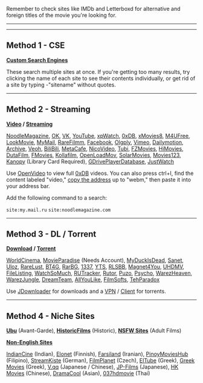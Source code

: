 Remember to check sites like IMDb and Letterboxd for alternative and foreign titles of the movie you're looking for. 

***
***

## Method 1 - CSE

**[Custom Search Engines](https://www.reddit.com/r/FREEMEDIAHECKYEAH/wiki/tools-misc#wiki_.25B7_search_tools)** 

These search multiple sites at once. If you're getting too many results, try clicking the name of each site to see their contents individually, or get rid of a site by typing -"sitename" without quotes. 

***

## Method 2 - Streaming

**[Video](https://www.reddit.com/r/FREEMEDIAHECKYEAH/wiki/video#wiki_.25B7_video_hosts) / [Streaming](https://www.reddit.com/r/FREEMEDIAHECKYEAH/wiki/video)**  

[NoodleMagazine](https://noodlemagazine.com), [OK](https://ok.ru/video), [VK](https://vk.com/video), [YouTube](https://www.youtube.com/), [xpWatch](https://xpwatch.vercel.app/), [0xDB](https://0xdb.org/), [xMovies8](https://www4.xmovies8.fm/), [M4UFree](http://ww1.m4ufree.com/), [LookMovie](https://lookmovie2.to/), [MyMail](https://my.mail.ru/video), [RareFilmm](https://rarefilmm.com/), [Facebook](https://www.facebook.com/watch/search/?query=fmhy), [Olgply](https://olgply.com/), [Vimeo](https://vimeo.com/), [Dailymotion](https://www.dailymotion.com/us), [Archive](https://archive.org/), [Veoh](https://www.veoh.com/), [BiliBili](https://www.bilibili.com/), [MetaCafe](https://www.metacafe.com/), [NicoVideo](https://www.nicovideo.jp/), [Tubi](https://tubitv.com/), [FZMovies](https://fzmovies.net/), [HiMovies](https://www3.himovies.to/), [DutaFilm](https://dutafilm.network/), [FMovies](https://fmovies.name/), [Kollafilm](https://kollafilm.com), [OpenLoadMov](https://openloadmov.net/), [SolarMovies](https://www2.solarmovie.to/), [Movies123](https://www.movies123.email/), [Kanopy](https://kanopy.com/) (Library Card Required), [GDrivePlayerDatabase](https://databasegdriveplayer.xyz/), [JustWatch](https://www.justwatch.com/)

Use [OpenVideo](https://openvideofs.github.io) to view full [0xDB](https://0xdb.org/) videos. You can also press ctrl+I, find the content labeled "video," [copy the address](https://i.imgur.com/dgwVZaQ.png) up to "webm," then paste it into your address bar. 

Add the following command to a search: 

`site:my.mail.ru`
`site:noodlemagazine.com`

***

## Method 3 - DL / Torrent 

**[Download](https://www.reddit.com/r/FREEMEDIAHECKYEAH/wiki/download) / [Torrent](https://www.reddit.com/r/FREEMEDIAHECKYEAH/wiki/torrent)**

[WorldCinema](http://worldscinema.org/), [MovieParadise](https://movieparadise.org) (Needs Account), [MyDuckIsDead](http://www.myduckisdead.org/), [Sanet](https://sanet.st/), [Uloz](https://ulozto.net/), [RareLust](https://rarelust.com/), [BT4G](https://bt4g.org/), [RarBG](https://rarbg.to), [1337](https://www.1337x.to/), [YTS](https://yts.mx/), [RLSBB](https://rlsbb.ru/), [Magnet4You](http://magnet4you.me/library.php), [UHDMV](https://uhdmv.org/), [FileListing](https://filelisting.com/), [WatchSoMuch](https://watchsomuch.org/), [RUTracker](https://rutracker.org/forum/index.php), [Rutor](http://rutor.info/), [Puzo](https://www.puzo.org/index.php?showforum=60), [Psycho](http://psychodownloads.com/forumdisplay.php?21-Video-Audio), [WarezHeaven](https://www.warezheaven.com/index.php?forums/movies.6/), [WarezJungle](https://wjungle.net/viewforum.php?f=6&sid=ab394282320783375454184f66c63503), [DreamTeam](https://www.dreamteamdownloads1.com/13/movies/), [AllYouLike](https://allyoulike.org/category/movies/), [FilmSofts](https://www.filmsofts.com/films/), [TehParadox](https://www.tehparadox.net/movies/)

Use [JDownloader](https://jdownloader.org/) for downloads and a [VPN](https://www.reddit.com/r/FREEMEDIAHECKYEAH/wiki/adblock-vpn-privacy#wiki_.25BA_vpn) / [Client](https://www.reddit.com/r/FREEMEDIAHECKYEAH/wiki/torrent#wiki_.25BA_torrent_clients) for torrents. 

***

## Method 4 - Niche Sites

**[Ubu](https://ubu.com/film/)** (Avant-Garde), **[HistoricFilms](https://historicfilms.com/)** (Historic), **[NSFW Sites](https://saidit.net/s/freemediafuckyeah/wiki/index#wiki_nsfw_movies)** (Adult Films)

**[Non-English Sites](https://www.reddit.com/r/FREEMEDIAHECKYEAH/wiki/non-eng)**

[IndianCine](https://indiancine.ma/) (Indian), [Elonet](https://elonet.finna.fi/) (Finnish), [Farsiland](https://farsiland.com/) (Iranian), [PinoyMoviesHub](https://pinoymovieshub.su/) (Filipino), [StreamKiste](https://streamkiste.tv/) (German), [FilmPlanet](https://www1.filmplanet.to) (Czech), [ElTube](https://www.eltube.gr/) (Greek), [Greek Movies](https://greek-movies.com/) (Greek), [V.qq](https://v.qq.com/) (Japanese / Chinese), [JP-Films](https://jp-films.com/) (Japanese), [HK Movies](https://vinspirezhk.blogspot.com/) (Chinese), [DramaCool](https://www1.dramacool.vc/) (Asian), [037hdmovie](https://www.037hdmovie.com/) (Thai)
